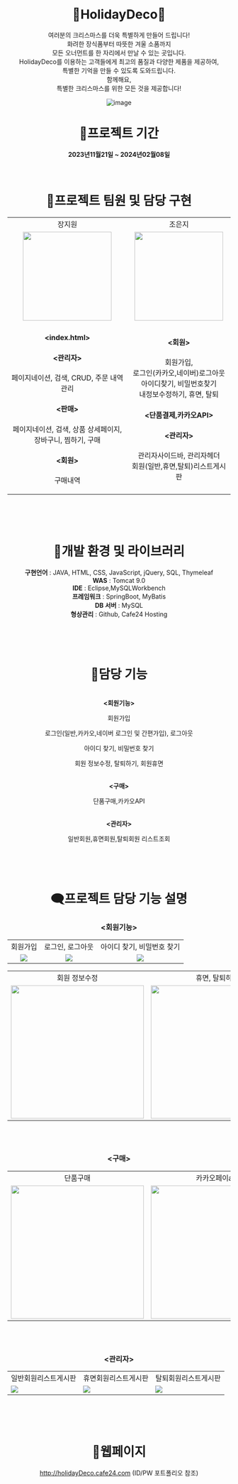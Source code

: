<div align="center">

# 🎄HolidayDeco🎄
여러분의 크리스마스를 더욱 특별하게 만들어 드립니다!
<br>
화려한 장식품부터 따뜻한 겨울 소품까지 
<br>
모든 오너먼트를 한 자리에서 만날 수 있는 곳입니다. 
<br>
HolidayDeco를 이용하는 고객들에게 
최고의 품질과 다양한 제품을 제공하여, 
<br>
특별한 기억을 만들 수 있도록 도와드립니다. 
<br>
함께해요,
<br>특별한 크리스마스를 위한 모든 것을 
제공합니다!

![image](https://github.com/bbooom2/HolidayDeco/assets/118744207/de460bf3-74c2-4512-949e-2afe448b35e9)
<br>
# 📅프로젝트 기간 
<strong>
  2023년11월21일 ~ 2024년02월08일
</strong>

<br>
<br>
<br>

# 📅프로젝트 팀원 및 담당 구현
<table>
  <tr align="center">
    <td>장지원</td>
    <td>조은지</td>
  </tr>
  <tr align="center">
    <td><img src="https://github.com/geumji-jo/HolidayDeco/assets/121929431/b8ec96ae-5fd4-44b3-b1ee-00ce06dedfc6" style="width: 200px;"></td>
    <td><img src="https://github.com/geumji-jo/HolidayDeco/assets/121929431/7756032f-661b-4732-8600-e75b074df7ba" style="width: 200px;"></td>
  </tr>
    <tr align="center">
    <td>
      
#### <index.html>
#### <관리자>
  페이지네이션, 검색, CRUD, 주문 내역 관리<br>
#### <판매>
페이지네이션, 검색, 상품 상세페이지,<br> 장바구니, 찜하기, 구매<br>
#### <회원>
구매내역
</td>
    <td>
      
#### <회원>
  회원가입, <br>
  로그인(카카오,네이버)로그아웃<br>
  아이디찾기, 비밀번호찾기<br>
  내정보수정하기, 휴면, 탈퇴
#### <단품결제,카카오API>
#### <관리자>
관리자사이드바, 관리자헤더<br>
회원(일반,휴면,탈퇴)리스트게시판 

  </td>
  </tr>
</table>

<br>
<br>
<br>


# 📂개발 환경 및 라이브러리 
<strong>구현언어</strong> : JAVA, HTML, CSS, JavaScript, jQuery, SQL, Thymeleaf
<br>
<strong>WAS</strong> : Tomcat 9.0
<br>
<strong>IDE</strong> : Eclipse,MySQLWorkbench
<br>
<strong>프레임워크</strong> : SpringBoot, MyBatis
<br>
<strong>DB 서버</strong> : MySQL
<br>
<strong>형상관리</strong> : Github, Cafe24 Hosting


<br>
<br>
<br>

# 🎀담당 기능 
<br>
<strong><회원기능></strong>

회원가입

로그인(일반,카카오,네이버 로그인 및 간편가입), 로그아웃

아이디 찾기, 비밀번호 찾기

회원 정보수정, 탈퇴하기, 회원휴면

<br>
<strong><구매></strong>

단품구매,카카오API

<br>
<strong><관리자></strong>

일반회원,휴면회원,탈퇴회원 리스트조회


<br>
<br>
<br>


# 🗨️프로젝트 담당 기능 설명  
### <회원기능> 
<table>
  <tr align="center">
    <td>회원가입</td>
    <td>로그인, 로그아웃</td>
    <td>아이디 찾기, 비밀번호 찾기</td>
  </tr>
  <tr align="center">
    <td><img src="https://github.com/geumji-jo/HolidayDeco/assets/121929431/f67e6d33-03f3-4823-99cc-cbf5c6a62383"/></td>
    <td><img src="https://github.com/geumji-jo/HolidayDeco/assets/121929431/17f49200-c45a-493d-af7f-70626bb75958"/></td>
    <td><img src="https://github.com/geumji-jo/HolidayDeco/assets/121929431/a6d6c453-492e-4c87-bf65-f3b53ccd4b60"/></td>
  </tr>
</table>
<table>
  <tr align="center">
    <td>회원 정보수정</td>
    <td>휴면, 탈퇴하기</td>
  </tr>
  <tr align="center">
    <td><img src="https://github.com/geumji-jo/HolidayDeco/assets/121929431/134e9c2e-4d05-4e3c-9ae5-1ce4ba43df41" style="width: 300px;"/></td>
    <td><img src="https://github.com/geumji-jo/HolidayDeco/assets/121929431/d10c7497-463a-4962-8b08-daae577d55fb" style="width: 300px;"/></td>
  </tr>
</table>
<br>
<br>

### <구매> 
<table>
  <tr align="center">
    <td>단품구매</td>
    <td>카카오페이api</td>
  </tr>
  <tr>
    <td><img src="https://github.com/geumji-jo/HolidayDeco/assets/121929431/ed75cb6c-87d5-40a3-ac20-670527394c4c" style="width: 300px;"/></td>
    <td><img src="https://github.com/geumji-jo/HolidayDeco/assets/121929431/455031ca-14e5-4173-91b3-9765451e04dd" style="width: 300px;"/></td>
  </tr>
</table>
<br>
<br>

### <관리자> 
  
<table>
  <tr align="center">
    <td>일반회원리스트게시판</td>
    <td>휴면회원리스트게시판</td>
    <td>탈퇴회원리스트게시판</td>
  </tr>
  <td><img src="https://github.com/geumji-jo/HolidayDeco/assets/121929431/c6d137a3-ce9c-4d9b-86eb-27cb9ea68a3b"/></td>
  <td><img src="https://github.com/geumji-jo/HolidayDeco/assets/121929431/9a8468a9-8777-40f9-aff2-0f87d416b667"/></td>
  <td><img src="https://github.com/geumji-jo/HolidayDeco/assets/121929431/225f3f7f-66a0-4ddf-9d03-b7b14eafa073"/></td>
</table>

<br>
<br>
<br>

# 🔗웹페이지 
http://holidayDeco.cafe24.com (ID/PW 포트폴리오 참조) 

</div>







  
